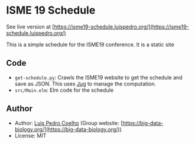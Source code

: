 # ISME 19  Schedule

See live version at [https://isme19-schedule.luispedro.org/](https://isme19-schedule.luispedro.org/)

This is a simple schedule for the ISME19 conference. It is a static site

## Code

- `get-schedule.py`: Crawls the ISME19 website to get the schedule and save as JSON. This uses [Jug](https://jug.readthedocs.io/) to manage the computation.
- `src/Main.elm`: Elm code for the schedule


## Author

- Author: [Luis Pedro Coelho](https://luispedro.org) (Group website: [https://big-data-biology.org/](https://big-data-biology.org/))
- License: MIT

